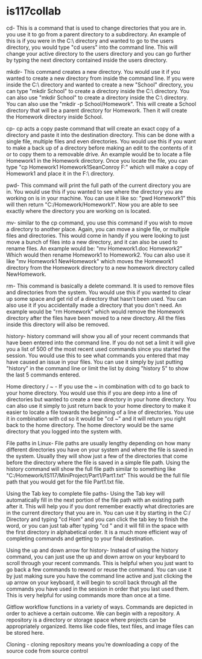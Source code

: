 # is117collab

cd- This is a command that is used to change directories that you are in. you use it to go from a parent directory to a subdirectory. An example of this is if you were in the C:\ directory and wanted to go to the users directory, you would type "cd users" into the command line. This will change your active directory to the users directory and you can go further by typing the next directory contained inside the users directory.

mkdir- This command creates a new directory. You would use it if you wanted to create a new directory from inside the command line. If you were inside the C:\ directory and wanted to create a new "School" directory, you can type "mkdir School" to create a directory inside the C:\ directory. You can also use "mkdir School" to create a directory inside the C:\ directory. You can also use the "mkdir -p School/Homework". This will create a School directory that will be a parent directory for Homework. Then it will create the Homework directory inside School. 

cp- cp acts a copy paste command that will create an exact copy of a directory and paste it into the destination directory. This can be done with a single file, multiple files and even directories. You would use this if you want to make a back up of a directory before making an edit to the contents of it or to copy them to a removable drive. An example would be to locate a file Homework1 in the Homework directory. Once you locate the file, you can type "cp Homework1 Homework1SeanConroy F:\" which will make a copy of Homework1 and place it in the F:\ directory.

pwd- This command will print the full path of the current directory you are in. You would use this if you wanted to see where the directory you are working on is in your machine. You can use it like so: "pwd Homework1" this will then return "C:/Homework/Homework1". Now you are able to see exactly where the directory you are working on is located.

mv- similar to the cp command, you use this command if you wish to move a directory to another place. Again, you can move a single file, or multiple files and directories. This would come in handy if you were looking to just move a bunch of files into a new directory, and it can also be used to rename files. An example would be: "mv Homework1.doc Homework2" Which would then rename Homework1 to Homework2. You can also use it like "mv Homework1 NewHomework" which moves the Homework1 directory from the Homework directory to a new homework directory called NewHomework.

rm- This command is basically a delete command. It is used to remove files and directories from the system. You would use this if you wanted to clear up some space and get rid of a directory that hasn't been used. You can also use it if you accidentally made a directory that you don't need. An example would be "rm Homework" which would remove the Homework directory after the files have been moved to a new directory. All the files inside this directory will also be removed.

history- history command will show you all of your recent commands that have been entered into the command line. If you do not set a limit it will give you a list of 500 of the most recent used commands since you started the session. You would use this to see what commands you entered that may have caused an issue in your files. You can use it simply by just putting "history" in the command line or limit the list by doing "history 5" to show the last 5 commands entered.

Home directory / ~ - If you use the ~ in combination with cd to go back to your home directory. You would use this if you are deep into a line of directories but wanted to create a new directory in your home directory. You can also use it simply to just return back to your home directory to make it easier to locate a file towards the beginning of a line of directories. You use it in combination with cd so it would be "cd ~" and it will return you right back to the home directory. The home directory would be the same directory that you logged into the system with.

File paths in Linux- File paths are usually lengthy depending on how many different directories you have on your system and where the file is saved in the system. Usually they will show just a few of the directories that come before the directory where the file is saved in a simple file path. Using the history command will show the full file path similar to something like "C:/Homework/IS117/MiniProject/Part1/Part1.txt" This would be the full file path that you would get for the file Part1.txt file.

Using the Tab key to complete file paths- Using the Tab key will automatically fill in the next portion of the file path with an existing path after it. This will help you if you dont remember exactly what directories are in the current directory that you are in. You can use it by starting in the C:/ Directory and typing "cd Hom" and you can click the tab key to finish the word, or you can just tab after typing "cd " and it will fill in the space with the first directory in alphabetical order. It is a much more efficient way of completing commands and getting to your final destination.

Using the up and down arrow for history- Instead of using the history command, you can just use the up and down arrow on your keyboard to scroll through your recent commands. This is helpful when you just want to go back a few commands to reword or reuse the command. You can use it by just making sure you have the command line active and just clicking the up arrow on your keyboard, it will begin to scroll back through all the commands you have used in the session in order that you last used them. This is very helpful for using commands more than once at a time.

Gitflow workflow functions in a variety of ways. Commands are depicted in order to achieve a certain outcome. We can begin with a repository. A repository is a directory or storage space where projects can be appropriately organized. Items like code files, text files, and image files can be stored here.

Cloning - cloning repository means you’re downloading a copy of the source code from source control 
